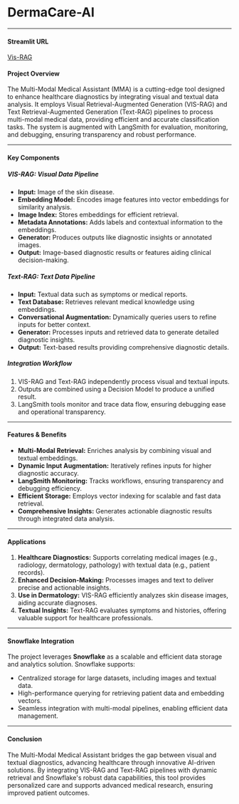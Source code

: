 # DermaCare-AI

---
#### **Streamlit URL**
[Vis-RAG](https://dermacare-ai.streamlit.app)

#### **Project Overview**
The Multi-Modal Medical Assistant (MMA) is a cutting-edge tool designed to enhance healthcare diagnostics by integrating visual and textual data analysis. It employs Visual Retrieval-Augmented Generation (VIS-RAG) and Text Retrieval-Augmented Generation (Text-RAG) pipelines to process multi-modal medical data, providing efficient and accurate classification tasks. The system is augmented with LangSmith for evaluation, monitoring, and debugging, ensuring transparency and robust performance.

---

#### **Key Components**

##### **VIS-RAG: Visual Data Pipeline**
- **Input:** Image of the skin disease.
- **Embedding Model:** Encodes image features into vector embeddings for similarity analysis.
- **Image Index:** Stores embeddings for efficient retrieval.
- **Metadata Annotations:** Adds labels and contextual information to the embeddings.
- **Generator:** Produces outputs like diagnostic insights or annotated images.
- **Output:** Image-based diagnostic results or features aiding clinical decision-making.

##### **Text-RAG: Text Data Pipeline**
- **Input:** Textual data such as symptoms or medical reports.
- **Text Database:** Retrieves relevant medical knowledge using embeddings.
- **Conversational Augmentation:** Dynamically queries users to refine inputs for better context.
- **Generator:** Processes inputs and retrieved data to generate detailed diagnostic insights.
- **Output:** Text-based results providing comprehensive diagnostic details.

##### **Integration Workflow**
1. VIS-RAG and Text-RAG independently process visual and textual inputs.
2. Outputs are combined using a Decision Model to produce a unified result.
3. LangSmith tools monitor and trace data flow, ensuring debugging ease and operational transparency.

---

#### **Features & Benefits**
- **Multi-Modal Retrieval:** Enriches analysis by combining visual and textual embeddings.
- **Dynamic Input Augmentation:** Iteratively refines inputs for higher diagnostic accuracy.
- **LangSmith Monitoring:** Tracks workflows, ensuring transparency and debugging efficiency.
- **Efficient Storage:** Employs vector indexing for scalable and fast data retrieval.
- **Comprehensive Insights:** Generates actionable diagnostic results through integrated data analysis.

---

#### **Applications**
1. **Healthcare Diagnostics:** Supports correlating medical images (e.g., radiology, dermatology, pathology) with textual data (e.g., patient records).
2. **Enhanced Decision-Making:** Processes images and text to deliver precise and actionable insights.
3. **Use in Dermatology:** VIS-RAG efficiently analyzes skin disease images, aiding accurate diagnoses.
4. **Textual Insights:** Text-RAG evaluates symptoms and histories, offering valuable support for healthcare professionals.

---

#### **Snowflake Integration**
The project leverages **Snowflake** as a scalable and efficient data storage and analytics solution. Snowflake supports:
- Centralized storage for large datasets, including images and textual data.
- High-performance querying for retrieving patient data and embedding vectors.
- Seamless integration with multi-modal pipelines, enabling efficient data management.

---

#### **Conclusion**
The Multi-Modal Medical Assistant bridges the gap between visual and textual diagnostics, advancing healthcare through innovative AI-driven solutions. By integrating VIS-RAG and Text-RAG pipelines with dynamic retrieval and Snowflake's robust data capabilities, this tool provides personalized care and supports advanced medical research, ensuring improved patient outcomes.

